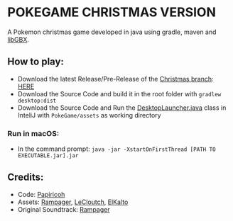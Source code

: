 # POKEGAME CHRISTMAS VERSION
A Pokemon christmas game developed in java using gradle, maven and [libGBX](https://libgdx.com/). 


## How to play:
* Download the latest Release/Pre-Release of the [Christmas branch](https://github.com/papiricoh/PokemonGame/branches): [HERE](https://github.com/papiricoh/PokemonGame/releases/tag/xmasII)
* Download the Source Code and build it in the root folder with `gradlew desktop:dist`
* Download the Source Code and Run the [DesktopLauncher.java](https://github.com/papiricoh/PokemonGame/blob/master/desktop/src/com/papiricoh/pokegame/DesktopLauncher.java) class in InteliJ with `PokeGame/assets` as working directory

### Run in macOS:
* In the command prompt: `java -jar -XstartOnFirstThread [PATH TO EXECUTABLE.jar].jar`

## Credits:
* Code: [Papiricoh](https://github.com/papiricoh)
* Assets: [Rampager](https://github.com/MilanesaBolchevique), [LeCloutch](https://github.com/LeCloutch), [ElKalto](https://github.com/ElKalto)
* Original Soundtrack: [Rampager](https://github.com/MilanesaBolchevique)

